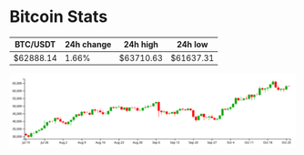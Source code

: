# Bitcoin Stats

BTC/USDT|24h change|24h high|24h low|
|---|---|---|---|
|$62888.14|1.66%|$63710.63|$61637.31|

<img src="./chart.svg">
